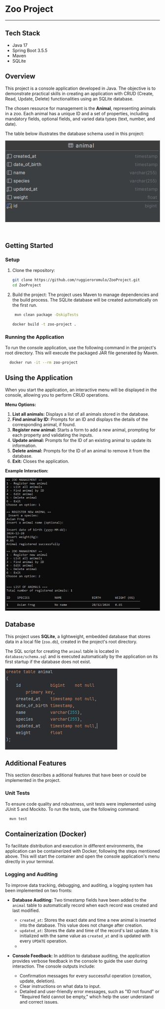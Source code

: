 # Zoo Project
___

## Tech Stack
- Java 17
- Spring Boot 3.5.5
- Maven
- SQLite

## Overview

This project is a console application developed in Java. The objective is to demonstrate practical skills in creating an application with CRUD (Create, Read, Update, Delete) functionalities using an SQLite database.

The chosen resource for management is the **Animal**, representing animals in a zoo. Each animal has a unique ID and a set of properties, including mandatory fields, optional fields, and varied data types (text, number, and date).

The table below illustrates the database schema used in this project:

![Database](Images/Database.png)

</br>

## Getting Started

### Setup

1. Clone the repository:
   ```sh
   git clone https://github.com/ruggieroromulo/ZooProject.git
   cd ZooProject
   ```
   
2. Build the project:
   The project uses Maven to manage dependencies and the build process. The SQLite database will be created automatically on the first run.
   ```sh
    mvn clean package -DskipTests
    ```

    ```sh
    docker build -t zoo-project .
    ```

   

### Running the Application
To run the console application, use the following command in the project's root directory. This will execute the packaged JAR file generated by Maven.

```sh
  docker run -it --rm zoo-project
```

## Using the Application

When you start the application, an interactive menu will be displayed in the console, allowing you to perform CRUD operations.

**Menu Options:**
1.  **List all animals:** Displays a list of all animals stored in the database.
2.  **Find animal by ID:** Prompts for an ID and displays the details of the corresponding animal, if found.
3.  **Register new animal:** Starts a form to add a new animal, prompting for each property and validating the inputs.
4.  **Update animal:** Prompts for the ID of an existing animal to update its information.
5.  **Delete animal:** Prompts for the ID of an animal to remove it from the database.
6.  **Exit:** Closes the application.

**Example Interaction:**

![Demo](Images/demo.jpeg)

## Database

This project uses **SQLite**, a lightweight, embedded database that stores data in a local file (`zoo.db`), created in the project's root directory.

The SQL script for creating the `animal` table is located in `database/schema.sql` and is executed automatically by the application on its first startup if the database does not exist.

![SqlCode](Images/tableSqlGenerator.png)


## Additional Features

This section describes a aditional features that have been or could be implemented in the project.

### Unit Tests
To ensure code quality and robustness, unit tests were implemented using JUnit 5 and Mockito. To run the tests, use the following command:
```sh
  mvn test
```

## Containerization (Docker)
To facilitate distribution and execution in different environments, the application can be containerized with Docker, following the steps mentioned above.
This will start the container and open the console application's menu directly in your terminal.

### Logging and Auditing
To improve data tracking, debugging, and auditing, a logging system has been implemented on two fronts:

*   **Database Auditing:** Two timestamp fields have been added to the `animal` table to automatically record when each record was created and last modified.
    *   `created_at`: Stores the exact date and time a new animal is inserted into the database. This value does not change after creation.
    *   `updated_at`: Stores the date and time of the record's last update. It is initialized with the same value as `created_at` and is updated with every `UPDATE` operation.
    *   

*   **Console Feedback:** In addition to database auditing, the application provides verbose feedback in the console to guide the user during interaction. The console outputs include:
    *   Confirmation messages for every successful operation (creation, update, deletion).
    *   Clear instructions on what data to input.
    *   Detailed and user-friendly error messages, such as "ID not found" or "Required field cannot be empty," which help the user understand and correct issues.
